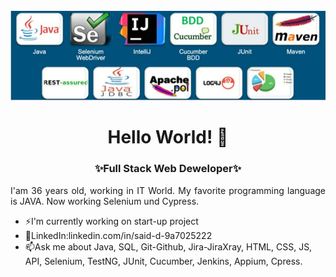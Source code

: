 <img src="https://github.com/SaidDemirhan/SaidDemirhan/blob/main/Screenshot_1.png?raw=true">

<h1 align="center">Hello World! 👋 </h1>

<h3 align="center">✨Full Stack Web Deweloper✨</h3>

<p align="justify">I'am 36 years old, working in IT World. My favorite programming language is JAVA. Now working Selenium und Cypress.</p>

<ul>
  <li>⚡I'm currently working on start-up project</li>
  <li>🔭LinkedIn:linkedin.com/in/said-d-9a7025222 </li>
  <li>📫Ask me about Java, SQL, Git-Github, Jira-JiraXray, HTML, CSS, JS, API, Selenium, TestNG, JUnit, Cucumber, Jenkins, Appium, Cpress. </li>
</ul>
  
  
<!--
**SaidDemirhan/SaidDemirhan** is a ✨ _special_ ✨ repository because its `README.md` (this file) appears on your GitHub profile.

Here are some ideas to get you started:

- 🔭 I’m currently working on ...
- 🌱 I’m currently learning ...
- 👯 I’m looking to collaborate on ...
- 🤔 I’m looking for help with ...
- 💬 Ask me about ...
- 📫 How to reach me: ...
- 😄 Pronouns: ...
- ⚡ Fun fact: ...
-->
